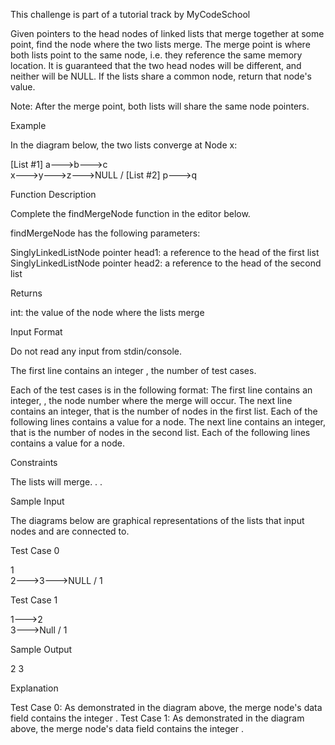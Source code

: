 This challenge is part of a tutorial track by MyCodeSchool

Given pointers to the head nodes of  linked lists that merge together at some point, find the node where the two lists merge. The merge point is where both lists point to the same node, i.e. they reference the same memory location. It is guaranteed that the two head nodes will be different, and neither will be NULL. If the lists share a common node, return that node's  value.

Note: After the merge point, both lists will share the same node pointers.

Example

In the diagram below, the two lists converge at Node x:

[List #1] a--->b--->c
                     \
                      x--->y--->z--->NULL
                     /
     [List #2] p--->q


Function Description

Complete the findMergeNode function in the editor below.

findMergeNode has the following parameters:

SinglyLinkedListNode pointer head1: a reference to the head of the first list
SinglyLinkedListNode pointer head2: a reference to the head of the second list

Returns

int: the  value of the node where the lists merge

Input Format

Do not read any input from stdin/console.

The first line contains an integer , the number of test cases.

Each of the test cases is in the following format:
The first line contains an integer, , the node number where the merge will occur.
The next line contains an integer,  that is the number of nodes in the first list.
Each of the following  lines contains a  value for a node. The next line contains an integer,  that is the number of nodes in the second list.
Each of the following  lines contains a  value for a node.

Constraints

The lists will merge.
.
 .

Sample Input

The diagrams below are graphical representations of the lists that input nodes  and  are connected to.

Test Case 0

 1
  \
   2--->3--->NULL
  /
 1


Test Case 1

1--->2
      \
       3--->Null
      /
     1


Sample Output

2
3


Explanation

Test Case 0: As demonstrated in the diagram above, the merge node's data field contains the integer .
Test Case 1: As demonstrated in the diagram above, the merge node's data field contains the integer .